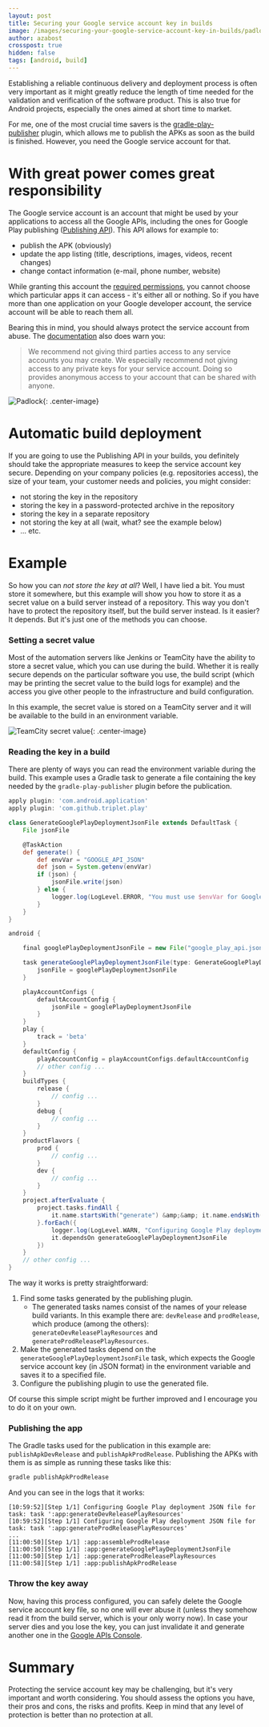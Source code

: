 ```yaml
---
layout: post
title: Securing your Google service account key in builds
image: /images/securing-your-google-service-account-key-in-builds/padlock-597495_1920.jpg
author: azabost
crosspost: true
hidden: false
tags: [android, build]
---
```


Establishing a reliable continuous delivery and deployment process is often very important as it might greatly reduce the length of time needed for the validation and verification of the software product. This is also true for Android projects, especially the ones aimed at short time to market.

For me, one of the most crucial time savers is the [gradle-play-publisher](https://github.com/Triple-T/gradle-play-publisher) plugin, which allows me to publish the APKs as soon as the build is finished. However, you need the Google service account for that.

# With great power comes great responsibility #

The Google service account is an account that might be used by your applications to access all the Google APIs, including the ones for Google Play publishing ([Publishing API](https://developers.google.com/android-publisher/#publishing)). This API allows for example to:

* publish the APK (obviously)
* update the app listing (title, descriptions, images, videos, recent changes)
* change contact information (e-mail, phone number, website)

While granting this account the [required permissions](https://github.com/Triple-T/gradle-play-publisher#google-play-service-account), you cannot choose which particular apps it can access - it's either all or nothing. So if you have more than one application on your Google developer account, the service account will be able to reach them all.

Bearing this in mind, you should always protect the service account from abuse. The [documentation](https://developers.google.com/android-publisher/api_usage) also does warn you:
> We recommend not giving third parties access to any service accounts you may create. We especially recommend not giving access to any private keys for your service account. Doing so provides anonymous access to your account that can be shared with anyone.

![Padlock](/images/securing-your-google-service-account-key-in-builds/padlock-597495_1920.jpg){: .center-image}

# Automatic build deployment #

If you are going to use the Publishing API in your builds, you definitely should take the appropriate measures to keep the service account key secure. Depending on your company policies (e.g. repositories access), the size of your team, your customer needs and policies, you might consider:

* not storing the key in the repository
* storing the key in a password-protected archive in the repository
* storing the key in a separate repository
* not storing the key at all (wait, what? see the example below)
* ... etc.

# Example #

So how you can _not store the key at all_? Well, I have lied a bit. You must store it somewhere, but this example will show you how to store it as a secret value on a build server instead of a repository. This way you don't have to protect the repository itself, but the build server instead. Is it easier? It depends. But it's just one of the methods you can choose.

### Setting a secret value ###

Most of the automation servers like Jenkins or TeamCity have the ability to store a secret value, which you can use during the build. Whether it is really secure depends on the particular software you use, the build script (which may be printing the secret value to the build logs for example) and the access you give other people to the infrastructure and build configuration.

In this example, the secret value is stored on a TeamCity server and it will be available to the build in an environment variable.

![TeamCity secret value](/images/securing-your-google-service-account-key-in-builds/tc_secret_value.png){: .center-image}

### Reading the key in a build ###

There are plenty of ways you can read the environment variable during the build. This example uses a Gradle task to generate a file containing the key needed by the `gradle-play-publisher` plugin before the publication.

```groovy
apply plugin: 'com.android.application'
apply plugin: 'com.github.triplet.play'

class GenerateGooglePlayDeploymentJsonFile extends DefaultTask {
    File jsonFile

    @TaskAction
    def generate() {
        def envVar = "GOOGLE_API_JSON"
        def json = System.getenv(envVar)
        if (json) {
            jsonFile.write(json)
        } else {
            logger.log(LogLevel.ERROR, "You must use $envVar for Google Play publishing")
        }
    }
}

android {

    final googlePlayDeploymentJsonFile = new File("google_play_api.json")

    task generateGooglePlayDeploymentJsonFile(type: GenerateGooglePlayDeploymentJsonFile) {
        jsonFile = googlePlayDeploymentJsonFile
    }

    playAccountConfigs {
        defaultAccountConfig {
            jsonFile = googlePlayDeploymentJsonFile
        }
    }
    play {
        track = 'beta'
    }
    defaultConfig {
        playAccountConfig = playAccountConfigs.defaultAccountConfig
        // other config ...
    }
    buildTypes {
        release {
            // config ...
        }
        debug {
            // config ...
        }
    }
    productFlavors {
        prod {
            // config ...
        }
        dev {
            // config ...
        }
    }
    project.afterEvaluate {
        project.tasks.findAll {
            it.name.startsWith("generate") &amp;&amp; it.name.endsWith("PlayResources")
        }.forEach({
            logger.log(LogLevel.WARN, "Configuring Google Play deployment JSON file for task: $it")
            it.dependsOn generateGooglePlayDeploymentJsonFile
        })
    }
    // other config ...
}
```

The way it works is pretty straightforward:

1. Find some tasks generated by the publishing plugin.
    * The generated tasks names consist of the names of your release build variants. In this example there are: `devRelease` and `prodRelease`, which produce (among the others): `generateDevReleasePlayResources` and `generateProdReleasePlayResources`.
2. Make the generated tasks depend on the `generateGooglePlayDeploymentJsonFile` task, which expects the Google service account key (in JSON format) in the environment variable and saves it to a specified file.
3. Configure the publishing plugin to use the generated file.

Of course this simple script might be further improved and I encourage you to do it on your own.

### Publishing the app ###

The Gradle tasks used for the publication in this example are: `publishApkDevRelease` and `publishApkProdRelease`. Publishing the APKs with them is as simple as running these tasks like this:

```bash
gradle publishApkProdRelease
```

And you can see in the logs that it works:

```
[10:59:52][Step 1/1] Configuring Google Play deployment JSON file for task: task ':app:generateDevReleasePlayResources'
[10:59:52][Step 1/1] Configuring Google Play deployment JSON file for task: task ':app:generateProdReleasePlayResources'
...
[11:00:50][Step 1/1] :app:assembleProdRelease
[11:00:50][Step 1/1] :app:generateGooglePlayDeploymentJsonFile
[11:00:50][Step 1/1] :app:generateProdReleasePlayResources
[11:00:58][Step 1/1] :app:publishApkProdRelease
```

### Throw the key away ###

Now, having this process configured, you can safely delete the Google service account key file, so no one will ever abuse it (unless they somehow read it from the build server, which is your only worry now). In case your server dies and you lose the key, you can just invalidate it and generate another one in the [Google APIs Console](https://console.developers.google.com).

# Summary #

Protecting the service account key may be challenging, but it's very important and worth considering. You should assess the options you have, their pros and cons, the risks and profits. Keep in mind that any level of protection is better than no protection at all.
